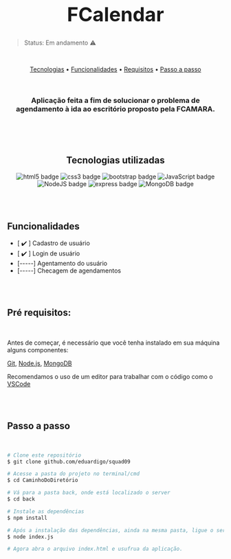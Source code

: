 <h1 align="center" style="font-size:45px">FCalendar</h1>

>Status: Em andamento ⚠️

<br>
<p align="center">
	<a href="#tecnologias">Tecnologias</a> • 
    <a href="#funcionalidades">Funcionalidades</a> • 
	<a href="#pre-requisitos">Requisitos</a> • 
	<a href="#passo-a-passo">Passo a passo</a>
</p>

</br>
<div align="center">

### Aplicação feita a fim de solucionar o problema de agendamento à ida ao escritório proposto pela FCAMARA.

</div>

</br>
</br>

<div align="center">


</br>
<h4 id="tecnologias"></h4>

## Tecnologias utilizadas


<a href="https://developer.mozilla.org/en-US/docs/Web/Guide/HTML/HTML5" style="text-decoration:none">
<img alt="html5 badge" src="https://img.shields.io/badge/HTML5-%23E34F26.svg?style=flat&logo=html5&logoColor=white">
</a>

<a href="https://developer.mozilla.org/en-US/docs/Web/CSS" style="text-decoration:none">
<img alt="css3 badge" src="https://img.shields.io/badge/CSS3-%231572B6.svg?style=flat&logo=css3&logoColor=white">
</a>

<a href="getbootstrap.com" style="text-decoration:none">
<img alt="bootstrap badge" src="https://img.shields.io/badge/Bootstrap-%23563D7C.svg?style=flat&logo=bootstrap&logoColor=white">
</a>

<a href="https://www.javascript.com" style="text-decoration:none">
<img alt="JavaScript badge" src="https://img.shields.io/badge/JavaScript-%23323330.svg?style=flat&logo=javascript&logoColor=%23F7DF1E">
</a>

<a href="https://nodejs.org/en/" style="text-decoration:none">
<img alt="NodeJS badge" src="https://img.shields.io/badge/node.js-6DA55F?style=flat&logo=node.js&logoColor=white">
</a>

<a href="https://expressjs.com" style="text-decoration:none">
<img alt="express badge" src="https://img.shields.io/badge/express.js-%23404d59.svg?style=flat&logo=express&logoColor=%2361DAFB">
</a>

<a href="https://www.mongodb.com/try/download/community" style="text-decoration:none">
<img alt="MongoDB badge" src="https://img.shields.io/badge/MongoDB-%234ea94b.svg?style=flat&logo=mongodb&logoColor=white">
</a>

</div>

</br></br>

<h4 id="funcionalidades"></h4>

## Funcionalidades

- [ ✔️ ] Cadastro de usuário
- [ ✔️ ] Login de usuário
- [-----] Agentamento do usuário
- [-----] Checagem de agendamentos


<!-- Possíveis fotos da execução da aplicação -->
</br></br>

<h4 id="pre-requisitos"></h4>

## Pré requisitos:

</br>

Antes de começar, é necessário que você tenha instalado em sua máquina alguns componentes:

[Git](https://git-scm.com), [Node.js](https://nodejs.org/en/), [MongoDB](https://www.mongodb.com/try/download/community)

Recomendamos o uso de um editor para trabalhar com o código como o [VSCode](https://code.visualstudio.com/)




</br></br>

<h4 id="passo-a-passo"></h4>

## Passo a passo

</br>

```bash
# Clone este repositório
$ git clone github.com/eduardigo/squad09

# Acesse a pasta do projeto no terminal/cmd
$ cd CaminhoDoDiretório

# Vá para a pasta back, onde está localizado o server
$ cd back

# Instale as dependências
$ npm install

# Após a instalação das dependências, ainda na mesma pasta, ligue o servidor
$ node index.js

# Agora abra o arquivo index.html e usufrua da aplicação.
```

</br></br>







